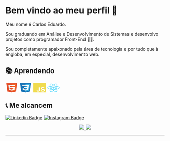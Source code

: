 # Bem vindo ao meu perfil 👋

Meu nome é Carlos Eduardo. </br>

Sou graduando em Análise e Desenvolvimento de Sistemas e desenvolvo projetos como programador Front-End 👨‍💻.

Sou completamente apaixonado pela área de tecnologia e por tudo que à engloba, em especial, desenvolvimento web.

## 📚 Aprendendo
 
<div style="display: inline_block">
  <img align="center" alt="HTML" height="30" width="40" src="https://raw.githubusercontent.com/devicons/devicon/master/icons/html5/html5-original.svg">
  <img align="center" alt="CSS" height="30" width="40" src="https://raw.githubusercontent.com/devicons/devicon/master/icons/css3/css3-original.svg">
  <img align="center" alt="JS" height="30" width="40" src="https://raw.githubusercontent.com/devicons/devicon/master/icons/javascript/javascript-plain.svg">
  <img align="center" alt="React" height="30" width="40" src="https://raw.githubusercontent.com/devicons/devicon/master/icons/react/react-original.svg">
</div>

## 📞 Me alcancem

[
![Linkedin Badge](https://img.shields.io/badge/LinkedIn-0077B5?style=for-the-badge&logo=linkedin&logoColor=white&link=https://www.linkedin.com/in/arlossrg/)](https://www.linkedin.com/in/arlossrg/) [![Instagram Badge](https://img.shields.io/badge/Instagram-E4405F?style=for-the-badge&logo=instagram&logoColor=white&link=https://www.instagram.com/melo_carloss/)](https://www.instagram.com/melo_carloss/) 


<div align="center">
  <a href="https://github.com/Arlossrg">
  <img height="180em" src="https://github-readme-stats.vercel.app/api?username=Arlossrg&show_icons=true&theme=dark&include_all_commits=true&count_private=true"/>
  <img height="180em" src="https://github-readme-stats.vercel.app/api/top-langs/?username=Arlossrg&layout=compact&langs_count=7&theme=dark"/>
</div>

----
